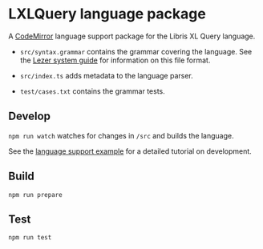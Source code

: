 # LXLQuery language package

A [CodeMirror](https://codemirror.net/6/) language support package for the Libris XL Query language.

- `src/syntax.grammar` contains the grammar covering the language. See the [Lezer system guide](https://lezer.codemirror.net/docs/guide/#writing-a-grammar) for information on this file format.

- `src/index.ts` adds metadata to the language parser.

- `test/cases.txt` contains the grammar tests.

## Develop

`npm run watch` watches for changes in `/src` and builds the language.

See the [language support example](https://codemirror.net/6/examples/lang-package/) for a detailed tutorial on development.

## Build

`npm run prepare`

## Test

`npm run test`
